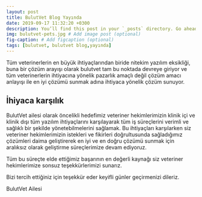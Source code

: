 ```yaml
---
layout: post
title: BulutVet Blog Yayında
date: 2019-09-17 11:32:20 +0300
description: You’ll find this post in your `_posts` directory. Go ahead and edit it and re-build the site to see your changes. # Add post description (optional)
img: bulutvet-pets.jpg # Add image post (optional)
fig-caption: # Add figcaption (optional)
tags: [bulutvet, bulutvet blog,yayında]
---
```

Tüm veterinerlerin en büyük ihtiyaçlarından biride nitekim yazılım eksikliği, buna bir çözüm arayışı olarak bulutvet tam bu noktada devreye giriyor ve tüm veterinerlerin ihtiyacına yönelik
pazarlık amaçlı değil çözüm amacı anlayışı ile en iyi çözümü sunmak adına ihtiyaca yönelik çözüm sunuyor.

## İhiyaca karşılık

BulutVet ailesi olarak öncelikli hedefimiz veteriner hekimlerimizin klinik içi ve klinik dışı tüm yazılım ihtiyaçlarını karşılayarak tüm iş süreçlerini verimli ve sağlıklı bir şekilde yönetebilmelerini sağlamak.
Bu ihtiyaçları karşılarken siz veteriner hekimlerimizin istekleri ve fikirleri doğrultusunda sağladığımız çözümleri daima geliştirerek en iyi ve en doğru çözümü sunmak için aralıksız olarak geliştirme süreçlerimize devam ediyoruz.

Tüm bu süreçte elde ettiğimiz başarının en değerli kaynağı siz veteriner hekimlerimize sonsuz teşekkürlerimizi sunarız.

Bizi tercih ettiğiniz için teşekkür eder keyifli günler geçirmenizi dileriz.

BulutVet Ailesi
